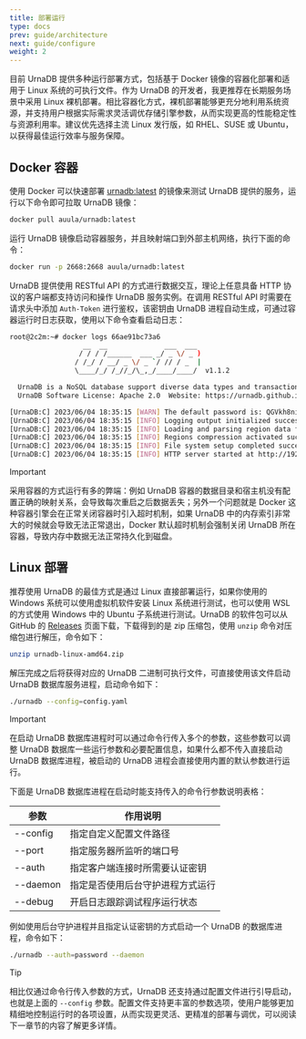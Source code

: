 ```yaml
---
title: 部署运行
type: docs
prev: guide/architecture
next: guide/configure
weight: 2
---
```


目前 UrnaDB 提供多种运行部署方式，包括基于 Docker 镜像的容器化部署和适用于 Linux 系统的可执行文件。作为 UrnaDB 的开发者，我更推荐在长期服务场景中采用 Linux 裸机部署。相比容器化方式，裸机部署能够更充分地利用系统资源，并支持用户根据实际需求灵活调优存储引擎参数，从而实现更高的性能稳定性与资源利用率。建议优先选择主流 Linux 发行版，如 RHEL、SUSE 或 Ubuntu，以获得最佳运行效率与服务保障。

## Docker 容器

使用 Docker 可以快速部署 [urnadb:latest](https://hub.docker.com/r/auula/urnadb) 的镜像来测试 UrnaDB 提供的服务，运行以下命令即可拉取 UrnaDB 镜像：


```bash
docker pull auula/urnadb:latest
```

运行 UrnaDB 镜像启动容器服务，并且映射端口到外部主机网络，执行下面的命令：

```bash
docker run -p 2668:2668 auula/urnadb:latest
```

UrnaDB 提供使用 RESTful API 的方式进行数据交互，理论上任意具备 HTTP 协议的客户端都支持访问和操作 UrnaDB 服务实例。在调用 RESTful API 时需要在请求头中添加 `Auth-Token` 进行鉴权，该密钥由 UrnaDB 进程自动生成，可通过容器运行时日志获取，使用以下命令查看启动日志：

```bash
root@2c2m:~# docker logs 66ae91bc73a6
                  __  __              ___  ___
                 / / / /______  ___ _/ _ \/ _ )
                / /_/ / __/ _ \/ _ `/ // / _  |
                \____/_/ /_//_/\_,_/____/____/  v1.1.2

  UrnaDB is a NoSQL database support diverse data types and transactions.
  UrnaDB Software License: Apache 2.0  Website: https://urnadb.github.io

[UrnaDB:C] 2023/06/04 18:35:15 [WARN] The default password is: QGVkh8niwL2TSkj72icaKBC9B
[UrnaDB:C] 2023/06/04 18:35:15 [INFO] Logging output initialized successfully
[UrnaDB:C] 2023/06/04 18:35:15 [INFO] Loading and parsing region data files...
[UrnaDB:C] 2023/06/04 18:35:15 [INFO] Regions compression activated successfully
[UrnaDB:C] 2023/06/04 18:35:15 [INFO] File system setup completed successfully
[UrnaDB:C] 2023/06/04 18:35:15 [INFO] HTTP server started at http://192.168.31.221:2668 🚀
```

> [!IMPORTANT]
> 采用容器的方式运行有多的弊端：例如 UrnaDB 容器的数据目录和宿主机没有配置正确的映射关系，会导致每次重启之后数据丢失；另外一个问题就是 Docker 这种容器引擎会在正常关闭容器时引入超时机制，如果 UrnaDB 中的内存索引非常大的时候就会导致无法正常退出，Docker 默认超时机制会强制关闭 UrnaDB 所在容器，导致内存中数据无法正常持久化到磁盘。

## Linux 部署

推荐使用 UrnaDB 的最佳方式是通过 Linux 直接部署运行，如果你使用的 Windows 系统可以使用虚拟机软件安装 Linux 系统进行测试，也可以使用 WSL 的方式使用 Windows 中的 Ubuntu 子系统进行测试。UrnaDB 的软件包可以从 GitHub 的 [Releases](https://github.com/auula/urnadb/releases/tag/v1.1.2) 页面下载，下载得到的是 zip 压缩包，使用 `unzip` 命令对压缩包进行解压，命令如下：

```bash
unzip urnadb-linux-amd64.zip 
```

解压完成之后将获得对应的 UrnaDB 二进制可执行文件，可直接使用该文件启动 UrnaDB 数据库服务进程，启动命令如下：

```bash
./urnadb --config=config.yaml
```

> [!IMPORTANT]
> 在启动 UrnaDB 数据库进程时可以通过命令行传入多个的参数，这些参数可以调整 UrnaDB 数据库一些运行参数和必要配置信息，如果什么都不传入直接启动 UrnaDB 数据库进程，被启动的 UrnaDB 进程会直接使用内置的默认参数进行运行。

下面是 UrnaDB 数据库进程在启动时能支持传入的命令行参数说明表格：


| 参数     | 作用说明                             |
| -------- | -------------------------------- |
| --config | 指定自定义配置文件路径           |
| --port   | 指定服务器所监听的端口号         |
| --auth   | 指定客户端连接时所需要认证密钥   |
| --daemon | 指定是否使用后台守护进程方式运行 |
| --debug  | 开启日志跟踪调试程序运行状态     |

例如使用后台守护进程并且指定认证密钥的方式启动一个 UrnaDB 的数据库进程，命令如下：

```bash
./urnadb --auth=password --daemon
```
> [!TIP]
> 相比仅通过命令行传入参数的方式，UrnaDB 还支持通过配置文件进行引导启动，也就是上面的 `--config` 参数。配置文件支持更丰富的参数选项，使用户能够更加精细地控制运行时的各项设置，从而实现更灵活、更精准的部署与调优，可以阅读下一章节的内容了解更多详情。